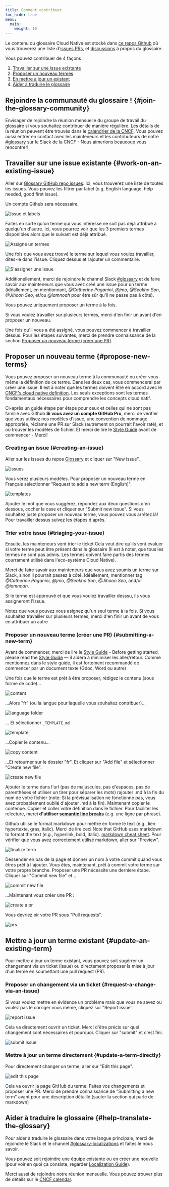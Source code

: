 ```yaml
---
title: Comment contribuer
toc_hide: true
menu:
  main:
    weight: 10
---
```


Le contenu du glossaire Cloud Native est stocké dans [ce repos Github](https://github.com/cncf/glossary) où vous trouverez une liste d'[issues](https://github.com/cncf/glossary/issues),[PRs](https://github.com/cncf/glossary/pulls), et [discussions](https://github.com/cncf/glossary/discussions) à propos du glossaire. 

Vous pouvez contribuer de 4 façons :

1) [Travailler sur une issue existante](#work-on-an-existing-issue)
2) [Proposer un nouveau termes](#propose-new-terms)
3) [En mettre à jour un existant](#update-an-existing-term)
4) [Aider à traduire le glossaire](#help-translate-the-glossary)

## Rejoindre la communauté du glossaire ! {#join-the-glossary-community}
Envisager de rejoindre la réunion mensuelle du groupe de travail du glossaire si vous souhaitez contribuer de manière régulière.
Les détails de la réunion peuvent être trouvés dans le [calendrier de la CNCF](https://www.cncf.io/calendar/).
Vous pouvez aussi entrer en contact avec les mainteneurs et les contributeurs de notre [#glossary](https://cloud-native.slack.com/archives/C02TX20MQBB) sur le Slack de la CNCF - Nous aimerions beaucoup vous rencontrer!


## Travailler sur une issue existante {#work-on-an-existing-issue}

Aller sur [Glossary GitHub repo issues](https://github.com/cncf/glossary/issues). 
Ici, vous trouverez une liste de toutes les issues. Vous pouvez les filtrer par label (e.g. English language, help needed, good first issue).

Un compte Github sera nécessaire.

![Issue et labels](/images/how-to/issue-and-labels.png)

Faites en sorte qu'un terme qui vous intéresse ne soit pas déjà attribué à quelqu'un d'autre.
Ici, vous pourrez voir que les 3 premiers termes disponibles alors que le suivant est déjà attribué.


![Assigné un termes](/images/how-to/howto-04.png)

Une fois que vous avez trouvé le terme sur lequel vous voulez travailler, dites-le dans l'issue. Cliquez dessus et rajouter un commentaire.


![S'assigner une issue](/images/how-to/claiming-an-issue.png)

Additionellement, merci de rejoindre le channel Slack [#glossary](https://cloud-native.slack.com/archives/C02TX20MQBB) et de faire savoir aux mainteneurs que vous avez créé une issue pour un terme (idéallement, en mentionnant, _@Catherine Paganini_, _@jmo_, _@Seokho Son_, _@Jihoon Seo_, et/ou _@iamnoah_ pour être sûr qu'il ne passe pas à côté).

Vous pouvez uniquement proposer un terme à la fois.

Si vous voulez travailler sur plusieurs termes, merci d'en finir un avant d'en proposer un nouveau.

Une fois qu'il vous a été assigné, vous pouvez commencer à travailler dessus.
Pour les étapes suivantes, merci de prendre connaissance de la section [Proposer un nouveau terme (créer une PR)](#submitting-a-new-term).

## Proposer un nouveau terme {#propose-new-terms}

Vous pouvez proposer un nouveau terme à la communauté ou créer vous-même la définition de ce terme.
Dans les deux cas, vous commencerai par créer une issue.
Il est à noter que les termes doivent être en accord avec le [CNCF's cloud native definition](https://github.com/cncf/toc/blob/main/DEFINITION.md).
Les seuls exceptions sont les termes fondamentaux nécessaires pour comprendre les concepts cloud natif.

Ci-après un guide étape par étape pour ceux et celles qui ne sont pas familié avec Github
**Si vous avez un compte GitHub Pro**, merci de vérifier que vous utilisez nos modèles d'issue,
une convention de nommage appropriée, réclamé une PR sur Slack (autrement on pourrait l'avoir raté), et où trouver les modèles de fichier.
Et merci de lire le [Style Guide](/style-guide/) avant de commencer - Merci!

### Creating an issue {#creating-an-issue}

Aller sur les issues du repos [Glossary](https://github.com/cncf/glossary/issues) et cliquer sur "New issue".

![issues](/images/how-to/howto-01.png)

Vous verez plusieurs modèles. Pour proposer un nouveau terme en Français sélectionner "Request to add a new term (English)".


![templates](/images/how-to/english-issue-template.jpg)

Ajouter le mot que vous suggérez, répondez aux deux questions d'en dessous, cocher la case et cliquer sur "Submit new issue".
Si vous souhaitez juste proposer un nouveau terme, vous pouvez vous arrêtez là! Pour travailler dessus suivez les étapes d'après.


### Trier votre issue {#triaging-your-issue}

Ensuite, les mainteneurs vont trier le ticket
Cela veut dire qu'ils vont évaluer si votre terme peut être présent dans le glossaire (Il est à noter, que tous les termes ne sont pas admis. Les termes doivent faire partis des termes courrament utilisé dans l'eco-système Cloud Native).

Merci de faire savoir aux mainteneurs que vous avez soumis un terme sur Slack, sinon il pourrait passez à côté.
Idéallement, mentionner tag _@Catherine Paganini_, _@jmo_, _@Seokho Son_, _@Jihoon Seo_, and/or _@iamnoah_. 

Si le terme est approuvé et que vous voulez travailler desssu, ils vous assigneront l'issue.

Notez que vous pouvez vous asignez qu'un seul terme à la fois.
Si vous souhaitez travailler sur plusieurs termes, merci d'en finir un avant de vous en attribuer un autre

### Proposer un nouveau terme (créer une PR) {#submitting-a-new-term}

Avant de commencer, merci de lire le [Style Guide](/style-guide/) -
Before getting started, please read the [Style Guide](/style-guide/) — il aidera à minimiser les aller/retour.
Comme mentionnez dans le style guide, il est fortement recommandé de commencer par un document texte (Gdoc, Word ou autre)

Une fois que le terme est prêt à être proposer, rédigez le contenu (sous forme de code)...


![content](/images/how-to/howto-05.png)

...Alors "fr" (ou la langue pour laquelle vous souhaitez contribuer)...

![language folder](/images/how-to/howto-06.png)

... Et sélectionner `_TEMPLATE.md` 

![template](/images/how-to/howto-07.png)

...Copier le contenu...

![copy content](/images/how-to/howto-08.png)

...Et retourner sur le dossier "fr". Et cliquer sur "Add file" et sélectionner "Create new file".


![create new file](/images/how-to/howto-09.png)

Ajouter le terme dans l'url (pas de majuscules, pas d'espaces, pas de parenthèses et utiliser un tirer pour séparer les mots) rajouter .md à la fin du nom de votre fichier (note: Si la prévisualisation ne fonctionne pas, vous avez probablement oublié d'ajouter .md à la fin).
Maintenant copier le contenue. Copier et coller votre définition dans le fichier.
Pour faciliter les relecture, merci **d'utiliser [semantic line breaks](https://sembr.org/)** (e.g. une ligne par phrase).

Github utilise le format markdown pour mettre en forme le text (e.g., lien hypertexte, gras, italic).
Merci de lire ceci 
Note that GitHub uses markdown to format the text (e.g., hyperlink, bold, italic). [markdown cheat sheet](https://www.markdownguide.org/cheat-sheet/).
Pour vérifier que vous avez correctement utilisé markdown, aller sur "Preview".


![finalize term](/images/how-to/howto-10.png)

Dessender en bas de la page et donner un nom à votre commit quand vous êtres prêt à l'ajouter.
Vous êtes, maintenant, prêt à commit votre terme sur votre propre branche.
Proposer une PR nécessite une dernière étape. Cliquer sur "Commit new file" et...

![commit new file](/images/how-to/howto-11.png)

...Maintenant vous créer une PR :

![create a pr](/images/how-to/howto-12.png)

Vous devriez oir votre PR sous "Pull requests".

![prs](/images/how-to/howto-13.png)

## Mettre à jour un terme existant {#update-an-existing-term}

Pour mettre à jour un terme existant, vous pouvez soit sugérrer un changement via un ticket (issue) ou directement proposer la mise à jour d'un terme en soumettant une pull request (PR).

### Proposer un changement via un ticket {#request-a-change-via-an-issue}

Si vous voulez mettre en évidence un problème mais que vous ne savez ou voulez pas le corriger vous même, cliquez sur "Report issue'.

![report issue](/images/how-to/howto-14.png)

Cela va directement ouvrir un ticket. Merci d'être précis sur quel changement sont nécessaires et pourquoi. Cliquer sur "submit" et c'est fini.


![submit issue](/images/how-to/howto-15.png)

### Mettre à jour un terme directement {#update-a-term-directly}

Pour directement changer un terme, aller sur "Edit this page".

![edit this page](/images/how-to/howto-16.png)

Cela va ouvrir la page GitHub du terme. Faites vos changements et proposer une PR. Merci de prendre connaissance de "Submitting a new term" avant pour une description détaillé (sauter la section qui parle de markdown)


## Aider à traduire le glossaire {#help-translate-the-glossary}

Pour aider à traduire le glossaire dans votre langue principale, merci de rejoindre le Slack et le channel [#glossary-localizations](https://cloud-native.slack.com/archives/C02N2RGFXDF) et faites le nous savoir.

Vous pouvez soit rejoindre une équipe existante ou en créer une nouvelle (pour voir en quoi ça consiste, regarder [Localization Guide](https://github.com/cncf/glossary/blob/main/LOCALIZATION.md)).

Merci aussi de rejoindre notre réunion mensuelle. Vous pouvez trouver plus de détails sur le [CNCF calendar](https://www.cncf.io/calendar/). 